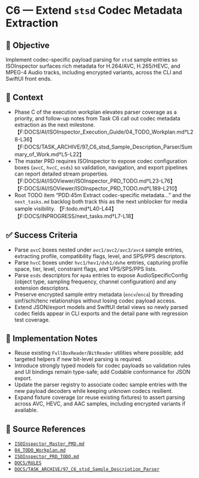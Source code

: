 # C6 — Extend `stsd` Codec Metadata Extraction

## 🎯 Objective
Implement codec-specific payload parsing for `stsd` sample entries so ISOInspector surfaces rich metadata for H.264/AVC, H.265/HEVC, and MPEG-4 Audio tracks, including encrypted variants, across the CLI and SwiftUI front ends.

## 🧩 Context
- Phase C of the execution workplan elevates parser coverage as a priority, and follow-up notes from Task C6 call out codec metadata extraction as the next milestone. 【F:DOCS/AI/ISOInspector_Execution_Guide/04_TODO_Workplan.md†L28-L36】【F:DOCS/TASK_ARCHIVE/97_C6_stsd_Sample_Description_Parser/Summary_of_Work.md†L5-L22】
- The master PRD requires ISOInspector to expose codec configuration boxes (`avcC`, `hvcC`, `esds`) so validation, navigation, and export pipelines can report detailed stream properties. 【F:DOCS/AI/ISOViewer/ISOInspector_PRD_TODO.md†L23-L76】【F:DOCS/AI/ISOViewer/ISOInspector_PRD_TODO.md†L189-L210】
- Root TODO item “PDD:45m Extract codec-specific metadata…” and the `next_tasks.md` backlog both track this as the next unblocker for media sample visibility. 【F:todo.md†L40-L44】【F:DOCS/INPROGRESS/next_tasks.md†L7-L18】

## ✅ Success Criteria
- Parse `avcC` boxes nested under `avc1/avc2/avc3/avc4` sample entries, extracting profile, compatibility flags, level, and SPS/PPS descriptors.
- Parse `hvcC` boxes under `hvc1/hev1/dvh1/dvhe` entries, capturing profile space, tier, level, constraint flags, and VPS/SPS/PPS lists.
- Parse `esds` descriptors for `mp4a` entries to expose AudioSpecificConfig (object type, sampling frequency, channel configuration) and any extension descriptors.
- Preserve encrypted sample entry metadata (`encv`/`enca`) by threading sinf/schi/tenc relationships without losing codec payload access.
- Extend JSON/export models and SwiftUI detail views so newly parsed codec fields appear in CLI exports and the detail pane with regression test coverage.

## 🔧 Implementation Notes
- Reuse existing `FullBoxReader`/`BitReader` utilities where possible; add targeted helpers if new bit-level parsing is required.
- Introduce strongly typed models for codec payloads so validation rules and UI bindings remain type-safe; add Codable conformance for JSON export.
- Update the parser registry to associate codec sample entries with the new payload decoders while keeping unknown codecs resilient.
- Expand fixture coverage (or reuse existing fixtures) to assert parsing across AVC, HEVC, and AAC samples, including encrypted variants if available.

## 🧠 Source References
- [`ISOInspector_Master_PRD.md`](../AI/ISOViewer/ISOInspector_PRD_Full/ISOInspector_Master_PRD.md)
- [`04_TODO_Workplan.md`](../AI/ISOInspector_Execution_Guide/04_TODO_Workplan.md)
- [`ISOInspector_PRD_TODO.md`](../AI/ISOViewer/ISOInspector_PRD_TODO.md)
- [`DOCS/RULES`](../RULES)
- [`DOCS/TASK_ARCHIVE/97_C6_stsd_Sample_Description_Parser`](../TASK_ARCHIVE/97_C6_stsd_Sample_Description_Parser)
